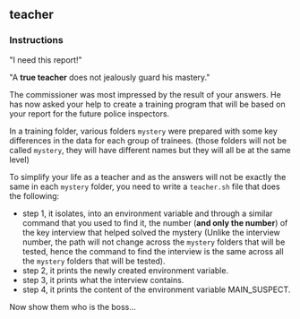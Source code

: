 ## teacher

### Instructions

"I need this report!"

"A **true teacher** does not jealously guard his mastery."

The commissioner was most impressed by the result of your answers.
He has now asked your help to create a training program that will be based on your report for the future police inspectors.

In a training folder, various folders `mystery` were prepared with some key differences in the data for each group of trainees. (those folders will not be called `mystery`, they will have different names but they will all be at the same level)

To simplify your life as a teacher and as the answers will not be exactly the same in each `mystery` folder, you need to write a `teacher.sh` file that does the following:

- step 1, it isolates, into an environment variable and through a similar command that you used to find it, the number (**and only the number**) of the key interview that helped solved the mystery (Unlike the interview number, the path will not change across the `mystery` folders that will be tested, hence the command to find the interview is the same across all the `mystery` folders that will be tested).
- step 2, it prints the newly created environment variable.
- step 3, it prints what the interview contains.
- step 4, it prints the content of the environment variable MAIN_SUSPECT.

Now show them who is the boss...
